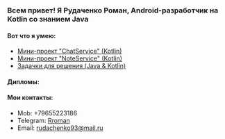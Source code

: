 ### Всем привет! Я Рудаченко Роман, Android-разработчик на Kotlin со знанием Java

#### Вот что я умею:
- [Мини-проект "ChatService" (Kotlin)](https://github.com/justNotOnMyShift/chat-service)
- [Мини-проект "NoteService" (Kotlin)](https://github.com/justNotOnMyShift/note-service)
- [Задачки для решения (Java & Kotlin)](https://github.com/justNotOnMyShift?tab=repositories)

#### Дипломы:



#### Мои контакты:

- Mob: +79655223186
- Telegram: [Rroman](https://t.me/rromanToFuture)
- Email: rudachenko93@mail.ru
